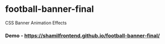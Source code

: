 # football-banner-final
CSS Banner Animation Effects
### Demo - https://shamilfrontend.github.io/football-banner-final/
